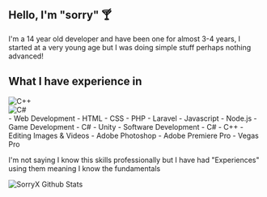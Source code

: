 ## Hello, I'm "sorry" 🍸
I'm a 14 year old developer and have been one for almost 3-4 years, I started at a very young age but I was doing simple stuff perhaps nothing advanced!

## What I have experience in
<style>
img {
     display: block;
    margin-left: auto;
    margin-right: auto;
 }
</style>

<div>
 <img alt="C++" src="https://img.shields.io/badge/c++-%2300599C.svg?&style=for-the-badge&logo=c%2B%2B&ogoColor=white"/>
 <img alt="C#" src="https://img.shields.io/badge/c%23-%23239120.svg?&style=for-the-badge&logo=c-sharp&logoColor=white"/>
</div>
- Web Development 
  - HTML
  - CSS 
  - PHP
    - Laravel 
  - Javascript
    - Node.js 
- Game Development
  - C#
    - Unity
- Software Development
  - C#
  - C++
- Editing Images & Videos
  - Adobe Photoshop 
  - Adobe Premiere Pro
  - Vegas Pro

I'm not saying I know this skills professionally but I have had "Experiences" using them meaning I know the fundamentals 

![SorryX Github Stats](https://github-readme-stats.vercel.app/api?username=sorryx&show_icons=true&theme=radical)
